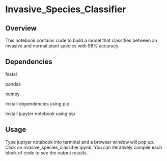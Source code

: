 # Invasive_Species_Classifier


## Overview

This notebook contains code to build a model that classifies between an invasive and normal plant species with 98% accuracy.

## Dependencies

fastai

pandas

numpy

Install dependencies using pip 

Install jupyter notebook using pip

## Usage

Type juptyer notebook into terminal and a browser window will pop up. Click on nvasive_species_classifier.ipynb. You can iteratively compile each block of code to see the output results.

